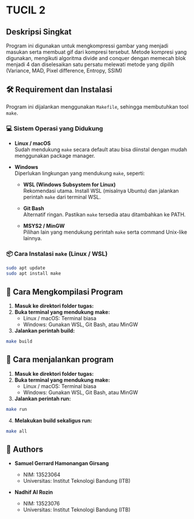 # TUCIL 2

## Deskripsi Singkat
Program ini digunakan untuk mengkompressi gambar yang  menjadi masukan serta membuat gif dari kompresi tersebut. Metode kompresi yang digunakan, mengikuti algoritma divide and conquer dengan memecah blok menjadi 4 dan diselesaikan satu persatu melewati metode yang dipilih (Variance, MAD, Pixel difference, Entropy, SSIM)

## 🛠️ Requirement dan Instalasi

Program ini dijalankan menggunakan `Makefile`, sehingga membutuhkan tool `make`.

### 💻 Sistem Operasi yang Didukung

- **Linux / macOS**  
  Sudah mendukung `make` secara default atau bisa diinstal dengan mudah menggunakan package manager.

- **Windows**  
  Diperlukan lingkungan yang mendukung `make`, seperti:

  - **WSL (Windows Subsystem for Linux)**  
    Rekomendasi utama. Install WSL (misalnya Ubuntu) dan jalankan perintah `make` dari terminal WSL.
    
  - **Git Bash**  
    Alternatif ringan. Pastikan `make` tersedia atau ditambahkan ke PATH.
    
  - **MSYS2 / MinGW**  
    Pilihan lain yang mendukung perintah `make` serta command Unix-like lainnya.

### 📦 Cara Instalasi `make` (Linux / WSL)

```bash
sudo apt update
sudo apt install make
```

## 🧾 Cara Mengkompilasi Program

1. **Masuk ke direktori folder tugas:**
2. **Buka terminal yang mendukung make:**
   - Linux / macOS: Terminal biasa
   - Windows: Gunakan WSL, Git Bash, atau MinGW
3. **Jalankan perintah build:**
```bash
make build
```

## 🧾 Cara menjalankan program

1. **Masuk ke direktori folder tugas:**
2. **Buka terminal yang mendukung make:**
   - Linux / macOS: Terminal biasa
   - Windows: Gunakan WSL, Git Bash, atau MinGW
3. **Jalankan perintah run:**
```bash
make run
```
4. **Melakukan build sekaligus run:**
```bash
make all
```
## 👥 Authors

- **Samuel Gerrard Hamonangan Girsang**  
  - NIM: 13523064
  - Universitas: Institut Teknologi Bandung (ITB)

- **Nadhif Al Rozin**  
  - NIM: 13523076  
  - Universitas: Institut Teknologi Bandung (ITB)

